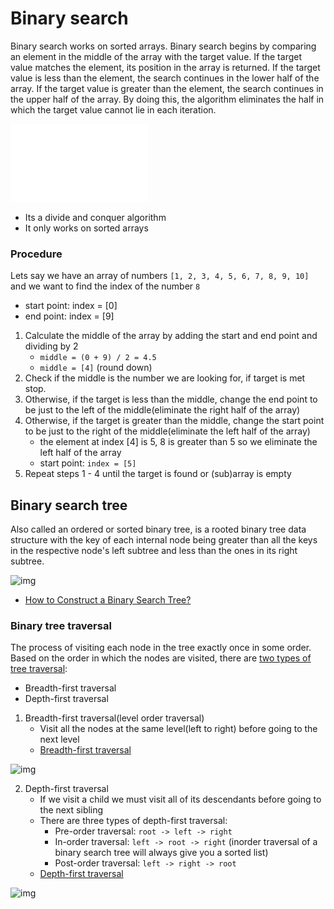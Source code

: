 # Binary search

Binary search works on sorted arrays. Binary search begins by comparing an element in the middle of the array with the target value. If the target value matches the element, its position in the array is returned. If the target value is less than the element, the search continues in the lower half of the array. If the target value is greater than the element, the search continues in the upper half of the array. By doing this, the algorithm eliminates the half in which the target value cannot lie in each iteration.

![gif](/imgs/Binary-search-work.gif)

- Its a divide and conquer algorithm
- It only works on sorted arrays

### Procedure

Lets say we have an array of numbers `[1, 2, 3, 4, 5, 6, 7, 8, 9, 10]` and we want to find the index of the number `8`
- start point: index = [0]
- end point: index = [9]

1. Calculate the middle of the array by adding the start and end point and dividing by 2
    - `middle = (0 + 9) / 2 = 4.5`
    - `middle = [4]` (round down)
2. Check if the middle is the number we are looking for, if target is met stop.
3. Otherwise, if the target is less than the middle, change the end point to be just to the left of the middle(eliminate the right half of the array)
4. Otherwise, if the target is greater than the middle, change the start point to be just to the right of the middle(eliminate the left half of the array)
    - the element at index [4] is 5, 8 is greater than 5 so we eliminate the left half of the array
    - start point: `index = [5]`
5. Repeat steps 1 - 4 until the target is found or (sub)array is empty

## Binary search tree

Also called an ordered or sorted binary tree, is a rooted binary tree data structure with the key of each internal node being greater than all the keys in the respective node's left subtree and less than the ones in its right subtree.

![img](https://upload.wikimedia.org/wikipedia/commons/thumb/d/da/Binary_search_tree.svg/200px-Binary_search_tree.svg.png)

- [How to Construct a Binary Search Tree?](https://www.youtube.com/watch?v=FvdPo8PBQtc)


### Binary tree traversal

The process of visiting each node in the tree exactly once in some order. Based on the order in which the nodes are visited, there are [two types of tree traversal](https://www.youtube.com/watch?v=9RHO6jU--GU):
- Breadth-first traversal
- Depth-first traversal

1. Breadth-first traversal(level order traversal)
    - Visit all the nodes at the same level(left to right) before going to the next level
    - [Breadth-first traversal](https://www.youtube.com/watch?v=86g8jAQug04) 

![img](https://upload.wikimedia.org/wikipedia/commons/thumb/3/33/Breadth-first-tree.svg/200px-Breadth-first-tree.svg.png)

2. Depth-first traversal
    - If we visit a child we must visit all of its descendants before going to the next sibling
    - There are three types of depth-first traversal:
        - Pre-order traversal: `root -> left -> right`
        - In-order traversal: `left -> root -> right` (inorder traversal of a binary search tree will always give you a sorted list)
        - Post-order traversal: `left -> right -> root`
    - [Depth-first traversal](https://www.youtube.com/watch?v=gm8DUJJhmY4)

![img](https://upload.wikimedia.org/wikipedia/commons/thumb/7/7f/Depth-First-Search.gif/200px-Depth-First-Search.gif)